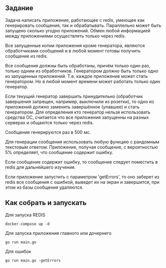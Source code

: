 ## Задание

Задача написать приложение, работающее с redis, умеющее как генерировать сообщения, так и
обрабатывать. Параллельно может быть запущено сколько угодно приложений.
Обмен любой информацией между приложениями осуществлять только через redis.

Все запущенные копии приложения кроме генератора, являются обработчиками сообщений и в
любой момент готовы получить сообщение из redis.

Все сообщения должны быть обработаны, причём только один раз, только одним из обработчиков.
Генератором должно быть только одно из запущенных приложений. Т.е. каждое приложение может
стать генератором. Но в любой момент времени может работать только один генератор.

Если текущий генератор завершить принудительно (обработчик завершения запрещен, например,
выключили из розетки), то одно из приложений должно заменить завершённое (упавшее) и стать
генератором. Для определения кто генератор нельзя использовать средства ОС, считается что все
приложения запущенны на разных серверах и общаются только через redis.

Сообщения генерируются раз в 500 мс.

Для генерации сообщения использовать любую функцию с рандомным текстовым ответом.
Приложение, получая сообщение, с вероятностью 5% определяет, что сообщение содержит
ошибку.

Если сообщение содержит ошибку, то сообщение следует поместить в redis для дальнейшего
изучения.

Если приложение запустить с параметром 'getErrors', то оно заберет из redis все сообщения с
ошибкой, выведет их на экран и завершится, при этом из базы сообщения удаляются. 


## Как собрать и запускать

Для запуска REDIS
```
docker-compose up -d
```

Для запуска приложения главного или дочернего
```
go run main.go 
```

Для ошибок 
```
go run main.go -getErrors
```
